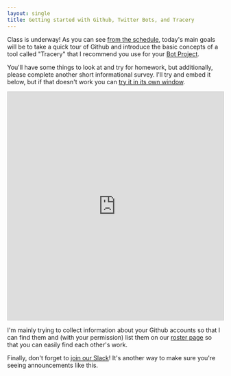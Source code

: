 ```yaml
---
layout: single
title: Getting started with Github, Twitter Bots, and Tracery
---
```


Class is underway! As you can see [from the schedule](https://zachwhalen.github.io/creativecoding/schedule/#wednesday-august-29), today's main goals will be to take a quick tour of Github and introduce the basic concepts of a tool called "Tracery" that I recommend you use for your [Bot Project](https://zachwhalen.github.io/creativecoding/projects/).

You'll have some things to look at and try for homework, but additionally, please complete another short informational survey. I'll try and embed it below, but if that doesn't work you can [try it in its own window](https://airtable.com/shrfbkBulsbZ2xH3n).

<iframe class="airtable-embed" src="https://airtable.com/embed/shrfbkBulsbZ2xH3n?backgroundColor=purple" frameborder="0" onmousewheel="" width="100%" height="533" style="background: transparent; border: 1px solid #ccc;"></iframe>

I'm mainly trying to collect information about your Github accounts so that I can find them and (with your permission) list them on our [roster page](/creativecoding/roster) so that you can easily find each other's work.

Finally, don't forget to [join our Slack](http://creativecodersatumw.slack.com/signup)! It's another way to make sure you're seeing announcements like this.